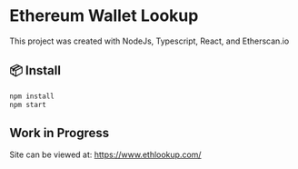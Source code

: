 # Ethereum Wallet Lookup

This project was created with NodeJs, Typescript, React,  and Etherscan.io

## 📦 Install
```bash
npm install  
npm start
```

## Work in Progress
Site can be viewed at: https://www.ethlookup.com/

